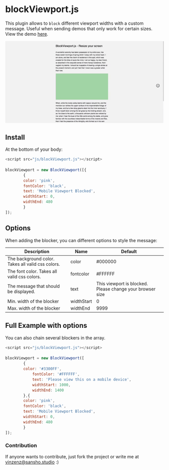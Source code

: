 # blockViewport.js

This plugin allows to `block` different viewport widths with a custom message. Useful when sending demos that only work for certain sizes.
View the demo [here](http://cloud.sansho.studio/hosting/blockViewport/).

![Pixel Wave Animation Preview](/dev/img/blockViewport.gif "Pixel Wave Animation Preview")

## Install
At the bottom of your body:
```javascript
<script src="js/blockViewport.js"></script>

blockViewport = new BlockViewport([{
        {
        color: 'pink',
        fontColor: 'black',
        text: 'Mobile Viewport Blocked',
        widthStart: 0,
        widthEnd: 480
        }
]);
```

## Options
When adding the blocker, you can different options to style the message:

| Description                                       | Name       | Default                                                   |
|---------------------------------------------------|------------|-----------------------------------------------------------|
| The background color. Takes all valid css colors. | color      | #000000                                                   |
| The font color. Takes all valid css colors.       | fontcolor  | #FFFFFF                                                   |
| The message that should be displayed.             | text       | This viewport is blocked. Please change your browser size |
| Min. width of the blocker                         | widthStart | 0                                                         |
| Max. width of the blocker                         | widthEnd   | 9999                                                      |

## Full Example with options
You can also chain several blockers in the array.
```javascript
<script src="js/blockViewport.js"></script>

blockViewport = new BlockViewport([
        {
        color: '#3300FF',
            fontColor: '#FFFFFF',
            text: 'Please view this on a mobile device',
            widthStart: 1000,
            widthEnd: 1400
        },{
        color: 'pink',
        fontColor: 'black',
        text: 'Mobile Viewport Blocked',
        widthStart: 0,
        widthEnd: 480
        }
]);
```

### Contribution
If anyone wants to contribute, just fork the project or write me at vinzenz@sansho.studio :)